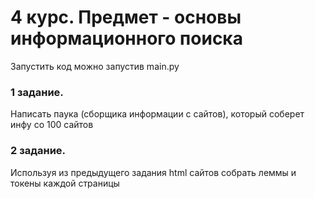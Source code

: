 # 4 курс. Предмет - основы информационного поиска
Запустить код можно запустив main.py

### 1 задание. 
Написать паука (сборщика информации с сайтов), который соберет инфу со 100 сайтов

### 2 задание. 
Используя из предыдущего задания html сайтов собрать леммы и токены каждой страницы

